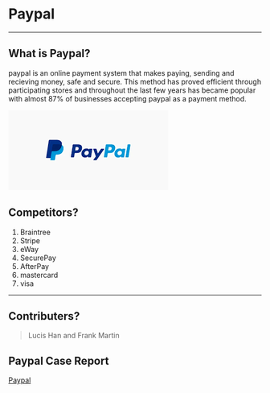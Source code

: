 # Paypal
---

## What is Paypal?
paypal is an online payment system that makes paying, sending and recieving money, safe and secure. This method has proved efficient through participating stores and throughout the last few years has became popular with almost 87% of businesses accepting paypal as a payment method.

![](pp.png)

## Competitors?

1. Braintree
2. Stripe
3. eWay
4. SecurePay
5. AfterPay
6. mastercard 
7. visa

---
## Contributers?
> Lucis Han and Frank Martin

## Paypal Case Report
[Paypal](https://www.paypal.com)
